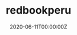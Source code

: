 ---
date: "2020-06-11T00:00:00Z"
external_link: https://github.com/PaulESantos/redbookperu
image:
  caption: '[Hex by Allison Horst](https://www.allisonhorst.com/)'
  focal_point: Smart
summary: An R to access and analysis of data from `The Red Book of Endemic Plants of Peru` León, B., Roque, J., Ulloa, C., Jorgensen, P.M., Pitman, N., Cano, A. (2006)<doi:10.15381/rpb.v13i2.1782> providing taxonomic, geographic, and conservation information about Peru's endemic plant species. The package offers functions to check species inclusion, obtain updated taxonomic details, and explore the dataset.
tags:
- R
- software
title: redbookperu
---